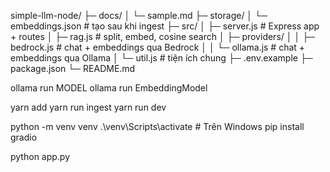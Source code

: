 simple-llm-node/
├─ docs/
│  └─ sample.md
├─ storage/
│  └─ embeddings.json            # tạo sau khi ingest
├─ src/
│  ├─ server.js                  # Express app + routes
│  ├─ rag.js                     # split, embed, cosine search
│  ├─ providers/
│  │  ├─ bedrock.js              # chat + embeddings qua Bedrock
│  │  └─ ollama.js               # chat + embeddings qua Ollama
│  └─ util.js                    # tiện ích chung
├─ .env.example
├─ package.json
└─ README.md


ollama run MODEL
ollama run EmbeddingModel

yarn add
yarn run ingest
yarn run dev

python -m venv venv
.\venv\Scripts\activate   # Trên Windows
pip install gradio

python app.py